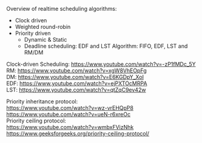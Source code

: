 Overview of realtime scheduling algorithms:
- Clock driven
- Weighted round-robin
- Priority driven
	+ Dynamic & Static
	+ Deadline scheduling: EDF and LST
Algorithm: FIFO, EDF, LST and RM/DM

Clock-driven Scheduling: https://www.youtube.com/watch?v=-zP1fMDc_5Y  
RM: https://www.youtube.com/watch?v=xgW8VhEOpFg  
DM: https://www.youtube.com/watch?v=E6KGDpY_XoI  
EDF: https://www.youtube.com/watch?v=ejPXTOcMRPA  
LST: https://www.youtube.com/watch?v=qtZqC9ev42w  

Priority inheritance protocol:  
    https://www.youtube.com/watch?v=wz-vrEHQpP8   
    https://www.youtube.com/watch?v=ueN-r6xreOc  
Priority ceiling protocol:   
    https://www.youtube.com/watch?v=wmbxFVizNhk  
    https://www.geeksforgeeks.org/priority-ceiling-protocol/  
